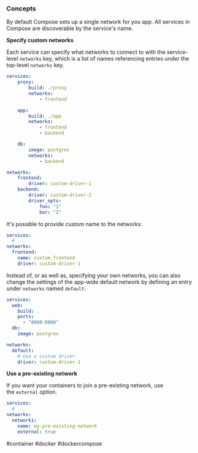 
### Concepts

By default Compose sets up a single network for you app. All services in Compose are discoverable by the service's name.

**Specify custom networks**

Each service can specify what networks to connect to with the service-level `networks` key, which is a list of names referencing entries under the top-level `networks` key.

```yaml
services:
	proxy:
		build: ./proxy
		networks:
			- frontend

	app:
		build: ./app
		networks:
			- frontend
			- backend

	db:
		image: postgres
		networks:
			- backend

networks:
	frontend:
		driver: custom-driver-1
	backend:
		driver: custom-driver-2
		driver_opts:
			foo: "1"
			bar: "2"
```

It's possible to provide custom name to the networks:

```yaml
services:
  # ...
networks:
  frontend:
    name: custom_frontend
    driver: custom-driver-1
```

Instead of, or as well as, specifying your own networks, you can also change the settings of the app-wide default network by defining an entry under `networks` named `default`:

```yaml
services:
  web:
    build: .
    ports:
      - "8000:8000"
  db:
    image: postgres

networks:
  default:
    # Use a custom driver
    driver: custom-driver-1
```

**Use a pre-existing network**

If you want your containers to join a pre-existing network, use the `external` option.

```yaml
services:
  # ...
networks:
  network1:
    name: my-pre-existing-network
    external: true
```

#container #docker #dockercompose